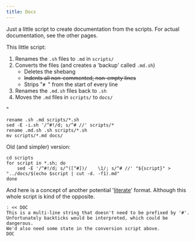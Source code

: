 ```yaml
---
title: Docs
---
```


Just a little script to create documentation from the scripts. For actual documentation, see the other pages.

This little script:
1.  Renames the `.sh` files to `.md` in `scripts/`
2.  Converts the files (and creates a 'backup' called `.md.sh`)
    -   Deletes the shebang
    -   <s>Indents all non-commented, non-empty lines</s>
    -   Strips "`# `" from the start of every line
3.  Renames the `.md.sh` files back to `.sh`
4.  Moves the `.md` files in `scripts/` to `docs/`

^

```shell
rename .sh .md scripts/*.sh
sed -E -i.sh '/^#!/d; s/^# //' scripts/*
rename .md.sh .sh scripts/*.sh
mv scripts/*.md docs/
```

Old (and simpler) version:

```shell
cd scripts
for script in *.sh; do
    sed -E '/^#!/d; s/^([^#])/    \1/; s/^# //' "${script}" > "../docs/$(echo $script | cut -d. -f1).md"
done
```

And here is a concept of another potential '[literate](https://en.wikipedia.org/wiki/Literate_programming)' format.
Although this whole script is kind of the opposite.

    : << DOC
    This is a multi-line string that doesn't need to be prefixed by '#'.
    Unfortunately backticks would be interpreted, which could be dangerous.
    We'd also need some state in the conversion script above.
    DOC
